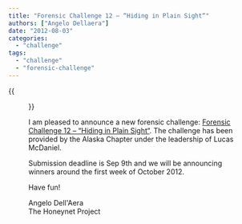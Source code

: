 ```yaml
---
title: "Forensic Challenge 12 – “Hiding in Plain Sight“"
authors: ["Angelo Dellaera"]
date: "2012-08-03"
categories: 
  - "challenge"
tags: 
  - "challenge"
  - "forensic-challenge"
---
```

{{<figure src="images/banner.png" alt="Banner" width="50%">}}

I am pleased to announce a new forensic challenge: [Forensic Challenge 12 – “Hiding in Plain Sight“](https://www.honeynet.org/node/906). The challenge has been provided by the Alaska Chapter under the leadership of Lucas McDaniel.  

Submission deadline is Sep 9th and we will be announcing winners around the first week of October 2012. 

Have fun!  

Angelo Dell'Aera  
The Honeynet Project
